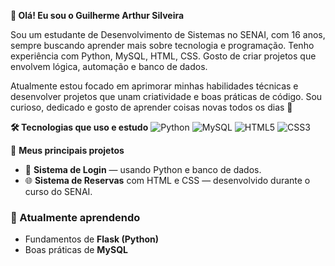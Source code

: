 **👋 Olá! Eu sou o Guilherme Arthur Silveira**

Sou um estudante de Desenvolvimento de Sistemas no SENAI, com 16 anos, sempre buscando aprender mais sobre tecnologia e programação.
Tenho experiência com Python, MySQL, HTML, CSS. Gosto de criar projetos que envolvem lógica, automação e banco de dados.

Atualmente estou focado em aprimorar minhas habilidades técnicas e desenvolver projetos que unam criatividade e boas práticas de código.
Sou curioso, dedicado e gosto de aprender coisas novas todos os dias 🚀

**🛠️ Tecnologias que uso e estudo**
![Python](https://img.shields.io/badge/Python-3776AB?style=for-the-badge&logo=python&logoColor=white)
![MySQL](https://img.shields.io/badge/MySQL-005C84?style=for-the-badge&logo=mysql&logoColor=white)
![HTML5](https://img.shields.io/badge/HTML5-E34F26?style=for-the-badge&logo=html5&logoColor=white)
![CSS3](https://img.shields.io/badge/CSS3-1572B6?style=for-the-badge&logo=css3&logoColor=white)

🚀 **Meus principais projetos**  

- 💾 **Sistema de Login** — usando Python e banco de dados.  
- 🌐 **Sistema de Reservas** com HTML e CSS — desenvolvido durante o curso do SENAI.

### 📖 Atualmente aprendendo
- Fundamentos de **Flask (Python)**
- Boas práticas de **MySQL**




